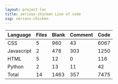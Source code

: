 ```yaml
---
layout: project-loc
title: serious-chicken Line of code
ssg: serious-chicken
---
```

<div class="table-responsive">
<table class="table">
<thead><tr>
<th>Language</th>
<th>Files</th>
<th>Blank</th>
<th>Comment</th>
<th>Code</th>
</tr></thead><tbody>
<tr><td>CSS</td><td> 5</td><td> 960</td><td> 43</td><td> 6067</td></tr>
<tr><td>Javascript</td><td> 2</td><td> 478</td><td> 303</td><td> 1250</td></tr>
<tr><td>HTML</td><td> 5</td><td> 12</td><td> 0</td><td> 116</td></tr>
<tr><td>Python</td><td> 2</td><td> 13</td><td> 11</td><td> 42</td></tr>
<tr><td>Total</td><td>14</td><td>1463</td><td>357</td><td>7475</td></tr>
</tbody></table></div>
